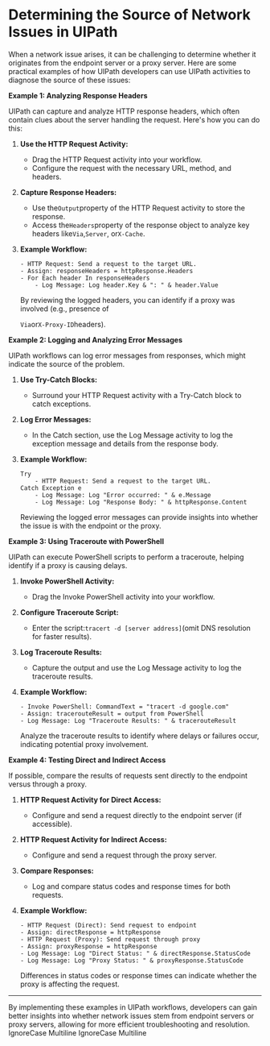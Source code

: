 # Determining the Source of Network Issues in UIPath

When a network issue arises, it can be challenging to determine whether it originates from the endpoint server or a proxy server. Here are some practical examples of how UIPath developers can use UIPath activities to diagnose the source of these issues:

**Example 1: Analyzing Response Headers**

UIPath can capture and analyze HTTP response headers, which often contain clues about the server handling the request. Here's how you can do this:

1. **Use the HTTP Request Activity:**
   * Drag the HTTP Request activity into your workflow.
   * Configure the request with the necessary URL, method, and headers.
2. **Capture Response Headers:**
   * Use the`Output`property of the HTTP Request activity to store the response.
   * Access the`Headers`property of the response object to analyze key headers like`Via`,`Server`, or`X-Cache`.
3.  **Example Workflow:**

    ```plaintext
    - HTTP Request: Send a request to the target URL.
    - Assign: responseHeaders = httpResponse.Headers
    - For Each header In responseHeaders
        - Log Message: Log header.Key & ": " & header.Value
    ```

    By reviewing the logged headers, you can identify if a proxy was involved (e.g., presence of

    `Via`or`X-Proxy-ID`headers).

**Example 2: Logging and Analyzing Error Messages**

UIPath workflows can log error messages from responses, which might indicate the source of the problem.

1. **Use Try-Catch Blocks:**
   * Surround your HTTP Request activity with a Try-Catch block to catch exceptions.
2. **Log Error Messages:**
   * In the Catch section, use the Log Message activity to log the exception message and details from the response body.
3.  **Example Workflow:**

    ```plaintext
    Try
        - HTTP Request: Send a request to the target URL.
    Catch Exception e
        - Log Message: Log "Error occurred: " & e.Message
        - Log Message: Log "Response Body: " & httpResponse.Content
    ```

    Reviewing the logged error messages can provide insights into whether the issue is with the endpoint or the proxy.

**Example 3: Using Traceroute with PowerShell**

UIPath can execute PowerShell scripts to perform a traceroute, helping identify if a proxy is causing delays.

1. **Invoke PowerShell Activity:**
   * Drag the Invoke PowerShell activity into your workflow.
2. **Configure Traceroute Script:**
   * Enter the script:`tracert -d [server address]`(omit DNS resolution for faster results).
3. **Log Traceroute Results:**
   * Capture the output and use the Log Message activity to log the traceroute results.
4.  **Example Workflow:**

    ```plaintext
    - Invoke PowerShell: CommandText = "tracert -d google.com"
    - Assign: tracerouteResult = output from PowerShell
    - Log Message: Log "Traceroute Results: " & tracerouteResult
    ```

    Analyze the traceroute results to identify where delays or failures occur, indicating potential proxy involvement.

**Example 4: Testing Direct and Indirect Access**

If possible, compare the results of requests sent directly to the endpoint versus through a proxy.

1. **HTTP Request Activity for Direct Access:**
   * Configure and send a request directly to the endpoint server (if accessible).
2. **HTTP Request Activity for Indirect Access:**
   * Configure and send a request through the proxy server.
3. **Compare Responses:**
   * Log and compare status codes and response times for both requests.
4.  **Example Workflow:**

    ```plaintext
    - HTTP Request (Direct): Send request to endpoint
    - Assign: directResponse = httpResponse
    - HTTP Request (Proxy): Send request through proxy
    - Assign: proxyResponse = httpResponse
    - Log Message: Log "Direct Status: " & directResponse.StatusCode
    - Log Message: Log "Proxy Status: " & proxyResponse.StatusCode
    ```

    Differences in status codes or response times can indicate whether the proxy is affecting the request.

***

By implementing these examples in UIPath workflows, developers can gain better insights into whether network issues stem from endpoint servers or proxy servers, allowing for more efficient troubleshooting and resolution.
 IgnoreCase Multiline IgnoreCase Multiline
